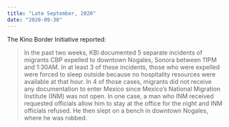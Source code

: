 ```yaml
---
title: "Late September, 2020"
date: "2020-09-30"
---
```


The Kino Border Initiative reported:

> In the past two weeks, KBI documented 5 separate incidents of migrants CBP expelled to downtown Nogales, Sonora between 11PM and 1:30AM. In at least 3 of these incidents, those who were expelled were forced to sleep outside because no hospitality resources were available at that hour. In 4 of those cases, migrants did not receive any documentation to enter Mexico since Mexico’s National Migration Institute (INM) was not open. In one case, a man who INM received requested officials allow him to stay at the office for the night and INM officials refused. He then slept on a bench in downtown Nogales, where he was robbed.
